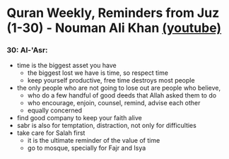 # Quran Weekly, Reminders from Juz (1-30) - Nouman Ali Khan [(youtube)](https://www.youtube.com/playlist?list=PLFP6-6Ao4FMm5FnIT9QvstEmhWNugJlNO)


### 30: Al-'Asr: 
* time is the biggest asset you have
  * the biggest lost we have is time, so respect time
  * keep yourself productive, free time destroys most people
* the only people who are not going to lose out are people who believe,
  * who do a few handful of good deeds that Allah asked them to do
  * who encourage, enjoin, counsel, remind, advise each other
  * equally concerned
* find good company to keep your faith alive
* sabr is also for temptation, distraction, not only for difficulties
* take care for Salah first
  * it is the ultimate reminder of the value of time
  * go to mosque, specially for Fajr and Isya
